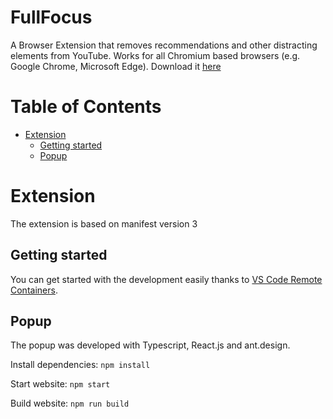 # FullFocus
A Browser Extension that removes recommendations and other distracting elements from YouTube. Works for all Chromium based browsers (e.g. Google Chrome, Microsoft Edge). Download it [here](https://chrome.google.com/webstore/detail/full-focus-hide-recommend/ngdenbkjmenmpmjcmoalhkommflcdilh)

# Table of Contents
- [Extension](#extension)
  - [Getting started](#getting-started)
  - [Popup](#popup)
  
# Extension
The extension is based on manifest version 3
## Getting started
You can get started with the development easily thanks to [VS Code Remote Containers](https://code.visualstudio.com/docs/remote/containers).

## Popup
The popup was developed with Typescript, React.js and ant.design.

Install dependencies: `npm install`

Start website: `npm start`

Build website: `npm run build`

